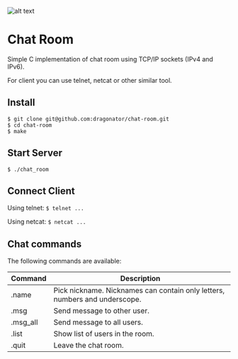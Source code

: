 ![alt text](https://abusix.files.wordpress.com/2010/12/under-construction.gif "Under Development")

Chat Room
=
Simple C implementation of chat room using TCP/IP sockets (IPv4 and IPv6).

For client you can use telnet, netcat or other similar tool.

## Install

```
$ git clone git@github.com:dragonator/chat-room.git
$ cd chat-room
$ make

```
## Start Server

```
$ ./chat_room
```

## Connect Client 

Using telnet: `$ telnet ...`

Using netcat: `$ netcat ...`

## Chat commands

The following commands are available:

| Command                   | Description                           |
|---------------------------|---------------------------------------|
|.name <nikname>            | Pick nickname. Nicknames can contain only letters, numbers and underscope.  |
|.msg <nickname> <message>  | Send message to other user.           |
|.msg_all <message>         | Send message to all users.            |
|.list                      | Show list of users in the room.       |
|.quit                      |Leave the chat room.                   |
